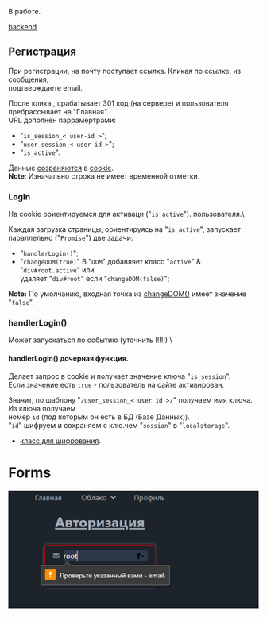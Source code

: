В работе.

[backend](https://github.com/Tryd0g0lik/cloud)
## Регистрация
При регистрации, на почту поступает ссылка. Кликая по ссылке, из сообщения, \
подтверждаете email.

После клика , срабатывает 301 код (на сервере) и пользователя пребрассывает на "Главная".\
URL дополнен паррамертрами:
- "`is_session_< user-id >`";
- "`user_session_< user-id >`";
- "`is_active`".

Данные [созраняются](src\components\NavbarTop\index.tsx) в [cookie](src\services\cookieServices.ts).\
**Note**: Изначально строка не имеет временной отметки.

### Login
На cookie ориентируемся для активаци ("`is_active`"). пользователя.\

Каждая загрузка страницы, ориентируясь на "`is_active`", запускает \
параллельно ("`Promise`") две задачи:
 - "`handlerLogin()`";
 - "`changeDOM(true)`" В "`DOM`" добавляет класс "`active`" & "`div#root.active`" или \
 удаляет "`div#root`" если  "`changeDOM(false)`";

**Note:** По умолчанию, входная точка из [changeDOM()](src\services\scripts.ts) имеет значение "`false`".

### handlerLogin()
Может запускаться по событию (уточнить !!!!!) \

#### handlerLogin() дочерная функция.
Делает запрос в cookie и получает значение ключа "`is_session`".\
Если значение есть `true` - пользователь на сайте активирован.

Значит, по шаблону "`/user_session_< user id >/`" получаем имя ключа. Из ключа получаем \
номер `id` (под которым он есть в БД (Базе Данных)).\
"`id`" шифруем и сохраняем с клю.чем "`session`" в "`localstorage`".

- [класс для шифрования](src\services\encrypts.ts).

# Forms
![medssage](/img/errorMessingForm.png)








